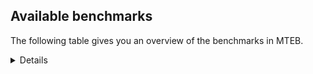 ## Available benchmarks
The following table gives you an overview of the benchmarks in MTEB.

<details>

<!-- This allows the table to be autogenerated in the future: -->
<!-- BENCHMARKS TABLE START -->

| Name | Leaderboard name | # Tasks | Task Types | Domains | Languages |
|------|------------------|---------|------------|---------|-----------|
| [BEIR](https://arxiv.org/abs/2104.08663) | BEIR | 15 | Retrieval: 15 | [Encyclopaedic, Academic, News, Reviews, Government, Medical, Social, Web, Programming, Financial, Non-fiction, Blog, Written] | eng |
| [BEIR-NL](https://arxiv.org/abs/2412.08329) | BEIR-NL | 15 | Retrieval: 15 | [Encyclopaedic, Academic, Medical, Web, Non-fiction, Written] | nld |
| [BRIGHT](https://brightbenchmark.github.io/) | BRIGHT | 1 | Retrieval: 1 | [Written, Non-fiction] | eng |
| [BRIGHT (long)](https://brightbenchmark.github.io/) | BRIGHT (long) | 1 | Retrieval: 1 | [Written, Non-fiction] | eng |
| [BuiltBench(eng)](https://arxiv.org/abs/2411.12056) | BuiltBench(eng) | 4 | Clustering: 2, Retrieval: 1, Reranking: 1 | [Engineering, Written] | eng |
| [ChemTEB](https://arxiv.org/abs/2412.00532) | Chemical | 27 | BitextMining: 1, Classification: 17, Clustering: 2, PairClassification: 5, Retrieval: 2 | [Chemistry] | nld,deu,tur,ces,jpn,por,msa,zho,eng,kor,hin,fra,spa |
| [CoIR](https://github.com/CoIR-team/coir) | Code Information Retrieval | 10 | Retrieval: 10 | [Written, Programming] | ruby,sql,javascript,java,eng,python,php,go,c++ |
| [CodeRAG](https://arxiv.org/abs/2406.14497) | CodeRAG | 4 | Reranking: 4 | [Programming] | python |
| [Encodechka](https://github.com/avidale/encodechka) | Encodechka | 7 | STS: 2, Classification: 4, PairClassification: 1 | [News, Government, Social, Web, Non-fiction, Fiction, Written] | rus |
| [FollowIR](https://arxiv.org/abs/2403.15246) | Instruction Following | 3 | InstructionRetrieval: 3 | [Written, News] | eng |
| [LongEmbed](https://arxiv.org/abs/2404.12096v2) | Long-context Retrieval | 6 | Retrieval: 6 | [Encyclopaedic, Academic, Spoken, Blog, Non-fiction, Fiction, Written] | eng |
| [MIEB(Img)](https://arxiv.org/abs/2504.10471) | Image only | 49 | Any2AnyRetrieval: 15, ImageClassification: 22, ImageClustering: 5, VisualSTS(eng): 5, VisualSTS(multi): 2 | [Encyclopaedic, Scene, News, Reviews, Spoken, Medical, Social, Web, Blog, Non-fiction, Written] | nld,deu,tur,cmn,pol,por,ita,eng,kor,fra,spa,rus,ara |
| [MIEB(Multilingual)](https://arxiv.org/abs/2504.10471) | Image-Text, Multilingual | 130 | ImageClassification: 22, ImageClustering: 5, ZeroShotClassification: 23, VisionCentricQA: 6, Compositionality: 7, VisualSTS(eng): 7, Any2AnyRetrieval: 45, DocumentUnderstanding: 10, Any2AnyMultilingualRetrieval: 3, VisualSTS(multi): 2 | [Encyclopaedic, Academic, Scene, News, Reviews, Spoken, Medical, Social, Web, Constructed, Blog, Non-fiction, Written] | nld,swe,ell,tur,ces,cmn,ita,zho,ukr,ben,bul,dan,vie,ind,quz,hrv,jpn,nor,por,tel,kor,est,ron,fil,heb,hun,swa,hin,fra,spa,rus,fin,deu,pol,mri,tha,eng,fas,ara |
| [MIEB(eng)](https://arxiv.org/abs/2504.10471) | Image-Text, English | 125 | ImageClassification: 22, ImageClustering: 5, ZeroShotClassification: 23, VisionCentricQA: 6, Compositionality: 7, VisualSTS(eng): 7, Any2AnyRetrieval: 45, DocumentUnderstanding: 10 | [Encyclopaedic, Academic, Scene, News, Reviews, Spoken, Medical, Social, Web, Constructed, Blog, Non-fiction, Written] | eng |
| [MIEB(lite)](https://arxiv.org/abs/2504.10471) | Image-Text, Lite | 51 | ImageClassification: 8, ImageClustering: 2, ZeroShotClassification: 7, VisionCentricQA: 5, Compositionality: 6, VisualSTS(eng): 2, VisualSTS(multi): 2, Any2AnyRetrieval: 11, DocumentUnderstanding: 6, Any2AnyMultilingualRetrieval: 2 | [Encyclopaedic, Academic, Scene, News, Reviews, Spoken, Medical, Social, Web, Blog, Non-fiction, Written] | nld,swe,ell,tur,cmn,ces,ita,zho,ukr,ben,bul,dan,vie,ind,quz,hrv,jpn,nor,por,tel,kor,est,ron,fil,heb,hun,swa,hin,fra,spa,rus,fin,deu,pol,mri,tha,eng,fas,ara |
| [MINERSBitextMining](https://arxiv.org/pdf/2406.07424) | MINERSBitextMining | 7 | BitextMining: 7 | [Reviews, Written, Social] | cmn,ces,hye,max,tam,ind,kat,cat,est,slv,eus,gle,csb,hun,awa,epo,xho,swg,hin,bos,afr,rus,fin,nds,bhp,pcm,sun,nov,nld,nno,bre,kzj,swe,ell,swh,lvs,lat,bel,ben,bul,ber,tel,gla,mad,mak,aze,bug,ang,kur,tgl,bjn,min,eng,sqi,urd,zsm,mon,yid,oci,tur,uig,ita,gsw,ast,tuk,fao,cha,vie,hrv,jpn,kaz,por,dtp,kor,ron,ibo,rej,wuu,bew,orv,ace,bbc,spa,ina,deu,ceb,pol,ido,tha,hau,glg,lfn,war,yue,abs,tzl,khm,arz,mar,lit,nij,pms,dsb,nob,ukr,ban,tat,fry,cbk,dan,yor,cor,isl,ile,pes,kab,mkd,hsb,jav,srp,amh,heb,mal,slk,fra,mhr,mui,arq,uzb,pam,cym,ara |
| MTEB(Code, v1) | Code | 12 | Retrieval: 12 | [Written, Programming] | shell,ruby,sql,c,javascript,typescript,java,swift,eng,python,php,rust,go,scala,c++ |
| MTEB(Europe, v1) | European | 74 | BitextMining: 7, Classification: 21, Clustering: 8, Retrieval: 15, InstructionRetrieval: 3, MultilabelClassification: 2, PairClassification: 6, Reranking: 3, STS: 9 | [News, Reviews, Government, Financial, Fiction, Encyclopaedic, Spoken, Social, Blog, Non-fiction, Legal, Written, Academic, Medical, Web, Subtitles, Religious, Constructed, Programming] | nld,nno,swe,ell,ces,rom,lit,ita,nob,mlt,fao,bul,dan,isl,lav,hrv,por,est,ron,slv,eus,gle,hun,slk,fra,spa,fin,deu,pol,eng |
| MTEB(Indic, v1) | Indic | 23 | BitextMining: 4, Clustering: 1, Classification: 13, PairClassification: 1, Retrieval: 2, Reranking: 1, STS: 1 | [Legal, Encyclopaedic, Spoken, News, Reviews, Religious, Government, Social, Web, Constructed, Non-fiction, Fiction, Written] | mwr,mar,asm,snd,san,boy,kan,ben,mup,tam,pus,mai,npi,nep,guj,bod,tel,sat,bho,gom,bgc,hne,gbm,kas,mal,awa,mni,doi,hin,pan,brx,ory,raj,eng,urd |
| MTEB(Law, v1) | Legal | 8 | Retrieval: 8 | [Legal, Written] | zho,eng,deu |
| MTEB(Medical, v1) | Medical | 12 | Retrieval: 9, Clustering: 2, Reranking: 1 | [Academic, Government, Medical, Web, Non-fiction, Written] | vie,cmn,pol,zho,eng,kor,fra,spa,rus,ara |
| MTEB(Multilingual, v1) | Multilingual | 132 | BitextMining: 13, Classification: 43, Clustering: 17, Retrieval: 18, InstructionRetrieval: 3, MultilabelClassification: 5, PairClassification: 11, Reranking: 6, STS: 16 | [News, Reviews, Government, Financial, Fiction, Encyclopaedic, Spoken, Social, Blog, Non-fiction, Entertainment, Legal, Written, Academic, Medical, Web, Subtitles, Religious, Constructed, Programming] | alp,khs,cbt,mbb,box,dob,ots,cof,prf,kan,srn,pib,pls,mdy,yap,kwf,ape,nas,bkq,gvf,glv,cat,pio,med,kqw,sxb,auc,est,kjs,apz,slv,nhu,ary,srd,amx,xho,awa,ata,bef,yal,als,emp,pah,csy,sbs,yon,bhp,kje,mie,ctp,sey,fas,ikw,mpm,mqj,yuw,mop,seh,arb,gah,tmd,msm,aia,zav,lat,huv,zai,ben,aom,ubr,ssd,usa,gul,tee,dwr,bsn,omw,hns,swp,snc,wal,mee,gla,txu,xtm,vec,bxh,kvn,srm,lao,mps,aze,amf,nde,ntj,pad,fuc,tgl,zpu,enq,tew,ory,dik,mxq,bss,min,opm,ssx,sqi,zap,zsm,nyu,mio,aai,bnp,tnn,aak,kmu,ycn,mux,wln,tgp,san,jao,taq,mwc,yva,kmg,mkn,cjv,pjt,tnk,cco,kto,atd,vie,wsk,kaz,nor,tzj,mhl,kdl,zpo,lcm,mil,grc,chq,beo,run,kbp,wuu,dhg,ino,cak,ter,ntp,not,upv,yaa,spa,zas,adz,gvn,hix,dji,ido,tha,lin,pma,ptu,krc,kwi,are,war,cbi,tvk,kqc,abs,orm,nuy,meu,tfr,kac,cso,zga,gaw,lit,mzz,avt,nhe,ukr,tat,qve,fry,tir,wat,ang,fon,yor,ebk,wbp,dop,wos,urb,zam,smo,nep,azz,mkl,kql,amp,ile,ckb,clu,dww,geb,mvn,ltg,acf,mkd,bjp,pri,ksj,hbo,xsi,kon,srp,amh,heb,agt,ffm,spp,wbi,ziw,mag,leu,tpa,yby,kqa,mmo,cpc,mle,ign,mwe,sbe,xbi,yut,hus,cpb,gum,spy,cta,sue,klv,glk,uzb,bkd,cym,kqf,wnu,acm,nko,ngu,gfk,knc,mox,plt,for,cmn,cek,nch,vmy,cjk,ncl,qwh,gam,qxh,zho,gdr,ghs,mir,mpj,mto,ind,pao,etr,tam,max,agg,cgc,maq,heg,hmo,sri,nou,bho,dwy,tyv,gyr,guh,maz,piu,miz,sua,eus,epo,chf,kwd,mlh,swg,hin,rug,gmv,auy,yss,soq,nhi,ssg,blw,mbj,mna,txq,lww,tna,nov,nld,amu,plu,rkb,swe,zaj,kzj,bjv,gof,rom,esk,lvs,mwf,nss,bjk,cuc,bul,ewe,mjc,dgc,poh,wer,cmo,acu,shp,mqb,bon,sat,kgp,szl,mak,cut,mav,prs,bpr,ksr,cot,waj,cax,bps,tuo,kew,kgk,snp,uvh,xla,mos,mek,tso,wnc,zsr,pab,amn,ztq,poi,beu,hvn,jid,mya,azb,bzj,tur,amo,djr,zlm,bgt,boy,qvm,nhy,fao,kmk,mcb,msy,pus,con,ood,pon,wed,jpn,cab,jvn,cac,bmk,bmu,iou,jiv,inb,hub,zpl,mbt,sco,rmy,azg,bak,bzd,ngp,nso,aui,hne,ksd,agu,cpu,tke,kms,tca,cjo,kpj,tuc,aii,cbs,ltz,ceb,rro,rgu,twi,mri,anh,mgc,msa,glg,lfn,gvc,usp,yle,kbh,tsn,khm,mti,arz,jni,kpr,kea,nij,pms,gun,mcq,hla,poe,cbk,zpc,tnp,mit,boa,maa,mmx,isl,amr,wmw,cor,kwj,nbq,arp,kab,awb,nop,gwi,dif,snx,mkj,cme,jac,mib,kmb,ncu,bgc,viv,ncj,fra,uli,kmo,nfa,pan,mui,qvs,chd,mhr,knv,tum,tbf,zac,daa,gai,myw,bvr,bmh,bam,spm,som,sps,ara,kiz,agm,tim,ong,cwe,asm,ces,gub,nlg,poy,ubu,hye,wiv,jic,zaa,tet,byx,sna,ayr,ptp,lav,far,guj,huu,knf,myy,sab,tod,cap,kat,mxt,kyf,mih,qul,chk,bba,smk,pap,kyq,blz,ikk,yml,aer,suz,hch,zty,kaq,kas,kmr,aoi,bos,kbq,fin,mam,mca,qxo,row,aeb,cth,pbt,tnc,raj,toc,pcm,acr,aey,kbc,kdc,tof,bch,nqo,bjz,bre,car,ktm,npl,ydd,yka,meq,swh,kyc,ded,nab,toj,lid,tue,ber,tel,bbr,kvg,mbc,awx,fur,shn,zab,mad,umb,kos,bhl,lgl,tbc,gnw,nin,ndg,emi,zpm,mgh,swa,kpx,nhw,eri,ake,sin,cnl,caa,cao,cbv,imo,kmh,mgw,srq,qvh,sny,eng,kyg,kkl,mks,taj,nak,ulk,taw,mwr,fij,yid,nya,uig,cle,gsw,nsn,ruf,uvl,fuv,apn,wap,mig,wrk,yre,cha,tzm,hrv,naf,ixl,por,qxn,tpt,mey,tuf,tbg,dtp,zat,isn,dzo,tav,ron,gym,uri,ibo,yuj,zul,bew,sus,otn,aoj,lbk,mva,xnn,nho,qvw,ttc,nus,cui,tte,deu,boj,arn,cnt,bea,pol,llg,agr,hau,roo,zpq,nys,tiy,wmt,mpp,div,gup,xtd,ban,guo,nvm,ese,ssw,mup,fuh,tgk,top,aby,cpa,fuf,mpx,xed,soy,tdt,faa,kze,khz,mbs,kin,hsb,hto,ndj,jav,uzn,crn,tpi,svk,yad,brx,ars,alq,ote,ajp,fai,mic,hlt,trc,gdn,jae,reg,sot,hui,apu,muy,aka,pam,sim,ctu,gaz,kue,ven,kam,zpz,wrs,kgf,kud,ons,msb,shj,zad,kde,bki,kpw,nnq,otm,tcz,bus,atg,cbc,kne,sja,udu,gng,mph,bbb,kkc,tlf,wuv,sag,bmr,zaw,dov,mcd,gbm,bem,ilo,knj,hun,gle,khk,csb,lug,mni,nhg,afr,rus,nds,kiw,sah,gux,otq,tbo,tos,mxp,zao,iws,hot,mcf,bhg,sun,nca,wro,shi,apr,pag,atb,fue,acq,nno,kbm,cub,ell,lmo,crh,luo,cav,stp,sbk,grn,xav,bel,tac,spl,yrb,bzh,wol,mlp,kyz,qvc,okv,scn,bjr,zos,mxb,abt,obo,aau,cya,bsp,dah,tbz,cux,too,dyu,fil,msk,apc,crx,djk,bug,big,dgr,ppo,haw,aaz,apb,met,tzo,att,aon,lua,kur,cbr,bjn,kir,gui,cop,dad,caf,quy,urd,mon,kpg,lex,maj,oci,sgb,mcr,agn,nhr,lim,ita,snd,ast,cpy,amm,tuk,myu,qup,mlt,chz,yaq,rop,bvd,xon,dgz,mai,kup,bdd,mwp,kek,bod,zar,chv,kor,rai,azj,hop,wim,tcs,ian,gom,rej,ipi,ken,cbu,orv,quc,doi,ura,ace,bbc,mlg,pwg,bqc,tgo,ntu,tsw,gvs,mco,ina,vid,tiw,qub,zia,sll,anv,myk,rwo,bao,zyp,urw,qvn,yue,amk,msc,wiu,lac,arl,zpv,mbl,mar,tzl,kik,nii,bsj,nob,zca,dsb,nna,tah,mau,dan,hat,npi,klt,pes,nwi,urt,lbb,quf,sgz,agd,snn,mcp,tku,aso,pir,quh,apw,rmc,lij,aly,bkx,kpf,mal,cni,tif,awk,tpz,gnn,nif,lus,slk,arq,qvz,byr,ame,buk,lif,mbh,mpt,hmn,cuk,eko,ton,bco,bqp,abx,bgs,noa |
| [MTEB(Scandinavian, v1)](https://kennethenevoldsen.github.io/scandinavian-embedding-benchmark/) | Scandinavian | 28 | BitextMining: 2, Classification: 13, Retrieval: 7, Clustering: 6 | [Legal, Encyclopaedic, News, Spoken, Reviews, Government, Social, Web, Blog, Non-fiction, Fiction, Written] | dan,nno,swe,isl,nob,fao |
| [MTEB(cmn, v1)](https://github.com/FlagOpen/FlagEmbedding/tree/master/research/C_MTEB) | Chinese | 32 | Retrieval: 8, Reranking: 4, PairClassification: 2, Clustering: 4, STS: 7, Classification: 7 | [Academic, Government, Medical, Financial, Non-fiction, Written, Entertainment] | cmn |
| [MTEB(deu, v1)](https://arxiv.org/html/2401.02709v1) | German | 19 | Classification: 6, Clustering: 4, PairClassification: 2, Reranking: 1, Retrieval: 4, STS: 2 | [Legal, Encyclopaedic, News, Spoken, Reviews, Web, Non-fiction, Written] | deu |
| MTEB(eng, v1) | English Legacy | 56 | Classification: 12, Retrieval: 15, Clustering: 11, Reranking: 4, STS: 10, PairClassification: 3, Summarization: 1 | [Written, Encyclopaedic, Academic, Spoken, News, Reviews, Government, Medical, Social, Web, Financial, Non-fiction, Blog, Programming] | eng |
| MTEB(eng, v2) | English | 41 | Retrieval: 10, Clustering: 8, Reranking: 2, STS: 9, Classification: 8, PairClassification: 3, Summarization: 1 | [Written, Encyclopaedic, Academic, Spoken, News, Reviews, Medical, Social, Web, Financial, Non-fiction, Blog, Programming] | eng |
| MTEB(fas, beta) | Farsi (BETA) | 60 | Classification: 18, Clustering: 5, PairClassification: 8, Reranking: 2, Retrieval: 21, STS: 3, BitextMining: 3 | [Encyclopaedic, Academic, Spoken, News, Reviews, Religious, Social, Medical, Web, Blog, Written] | fas |
| [MTEB(fra, v1)](https://arxiv.org/abs/2405.20468) | French | 25 | Classification: 6, Clustering: 7, PairClassification: 1, Reranking: 2, Retrieval: 5, STS: 3, Summarization: 1 | [Legal, Encyclopaedic, Academic, Spoken, News, Reviews, Social, Web, Non-fiction, Written] | eng,fra |
| [MTEB(jpn, v1)](https://github.com/sbintuitions/JMTEB) | Japanese | 16 | Clustering: 2, Classification: 4, STS: 2, PairClassification: 1, Retrieval: 6, Reranking: 1 | [Encyclopaedic, Academic, Spoken, News, Reviews, Web, Non-fiction, Written] | jpn |
| MTEB(kor, v1) | Korean | 6 | Classification: 1, Reranking: 1, Retrieval: 2, STS: 2 | [Encyclopaedic, Spoken, News, Reviews, Web, Written] | kor |
| [MTEB(pol, v1)](https://arxiv.org/abs/2405.10138) | Polish | 17 | Classification: 7, Clustering: 3, PairClassification: 4, STS: 3 | [Legal, Academic, Spoken, News, Reviews, Social, Web, Non-fiction, Fiction, Written] | pol |
| [MTEB(rus, v1)](https://aclanthology.org/2023.eacl-main.148/) | Russian | 23 | Classification: 9, Clustering: 3, MultilabelClassification: 2, PairClassification: 1, Reranking: 2, Retrieval: 3, STS: 3 | [Encyclopaedic, Academic, News, Spoken, Reviews, Social, Web, Blog, Written] | rus |
| [NanoBEIR](https://huggingface.co/collections/zeta-alpha-ai/nanobeir-66e1a0af21dfd93e620cd9f6) | NanoBEIR | 13 | Retrieval: 13 | [Encyclopaedic, Academic, News, Medical, Social, Web, Non-fiction, Written] | eng |
| [RAR-b](https://arxiv.org/abs/2404.06347) | Reasoning retrieval | 17 | Retrieval: 17 | [Encyclopaedic, Written, Programming] | eng |

<!-- BENCHMARKS TABLE END -->
